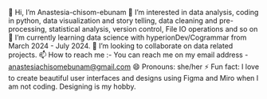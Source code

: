 👋 Hi, I’m Anastesia-chisom-ebunam
👀 I’m interested in data analysis, coding in python, data visualization and story telling, data cleaning and pre-processing, statistical analysis, version control, File IO operations and so on
🌱 I’m currently learning data science with hyperionDev/Cogrammar from March 2024 - July 2024.
💞️ I’m looking to collaborate on data related projects.
📫 How to reach me :- You can reach me on my email address - anastesiachisomebunam@gmail.com
😄 Pronouns: she/her
⚡ Fun fact: I love to create beautiful user interfaces and designs using Figma and Miro when I am not coding. Designing is my hobby.
